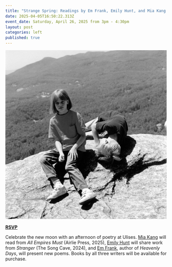 ```yaml
---
title: "Strange Spring: Readings by Em Frank, Emily Hunt, and Mia Kang "
date: 2025-04-05T16:50:22.313Z
event_date: Saturday, April 26, 2025 from 3pm - 4:30pm
layout: post
categories: left
published: true
---
```

![](/assets/img/stranger-cover-photo-2mb.jpg)

**[RSVP](https://www.eventbrite.com/e/strange-spring-readings-by-em-frank-emily-hunt-and-mia-kang-tickets-1305964046619?aff=oddtdtcreator)**

Celebrate the new moon with an afternoon of poetry at Ulises. [Mia Kang](http://www.miaadrikang.com/) will read from *All Empires Must* (Airlie Press, 2025), [Emily Hunt](http://emilyrhunt.org/) will share work from *Stranger* (The Song Cave, 2024), and [Em Frank](http://poets.org/), author of *Heavenly Days*, will present new poems. Books by all three writers will be available for purchase.
